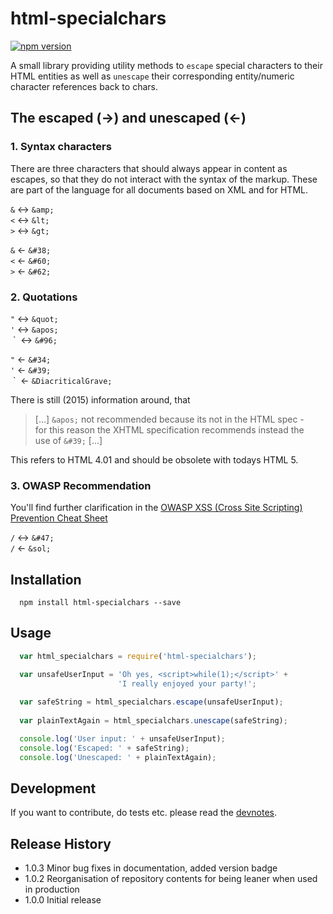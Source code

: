 # html-specialchars

[![npm version](https://badge.fury.io/js/html-specialchars.svg)](http://badge.fury.io/js/html-specialchars)

A small library providing utility methods to `escape` special characters
to their HTML entities as well as `unescape` their corresponding entity/numeric 
character references back to chars.


## The escaped (&#8594;) and unescaped (&#8592;)

### 1. Syntax characters
There are three characters that should always appear in content as escapes, 
so that they do not interact with the syntax of the markup. These are part 
of the language for all documents based on XML and for HTML.

`&` &#8596; `&amp;`  
`<` &#8596; `&lt;`  
`>` &#8596; `&gt;`  

`&` &#8592; `&#38;`  
`<` &#8592; `&#60;`  
`>` &#8592; `&#62;`  


### 2. Quotations 
`"` &#8596; `&quot;`  
`'` &#8596; `&apos;`  
&nbsp;\`&nbsp; &#8596; `&#96;`  

`"` &#8592; `&#34;`  
`'` &#8592; `&#39;`  
&nbsp;\`&nbsp; &#8592; `&DiacriticalGrave;`  

There is still (2015) information around, that 
> [...] `&apos;` not recommended because its not in the HTML spec -  
> for this reason the XHTML specification recommends instead the  
> use of `&#39;` [...]

This refers to HTML 4.01 and should be obsolete with todays HTML 5.


### 3. OWASP Recommendation
You'll find further clarification in the [OWASP XSS (Cross Site Scripting) Prevention Cheat Sheet](https://www.owasp.org/index.php/XSS_%28Cross_Site_Scripting%29_Prevention_Cheat_Sheet#RULE_.231_-_HTML_Escape_Before_Inserting_Untrusted_Data_into_HTML_Element_Content)

`/` &#8596; `&#47;`  
`/` &#8592; `&sol;`  


## Installation
```shell
  npm install html-specialchars --save
```


## Usage
```javascript
  var html_specialchars = require('html-specialchars');

  var unsafeUserInput = 'Oh yes, <script>while(1);</script>' + 
                        'I really enjoyed your party!';
  
  var safeString = html_specialchars.escape(unsafeUserInput);
  
  var plainTextAgain = html_specialchars.unescape(safeString);

  console.log('User input: ' + unsafeUserInput);
  console.log('Escaped: ' + safeString);
  console.log('Unescaped: ' + plainTextAgain);
```

## Development
If you want to contribute, do tests etc. please 
read the [devnotes](https://github.com/devsparks/html-specialchars/blob/master/devnotes.md).


## Release History
* 1.0.3 Minor bug fixes in documentation, added version badge
* 1.0.2 Reorganisation of repository contents for being leaner when used in production 
* 1.0.0 Initial release
